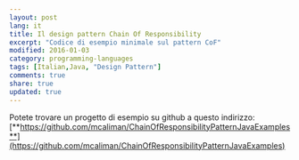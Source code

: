 ```yaml
---
layout: post
lang: it
title: Il design pattern Chain Of Responsibility
excerpt: "Codice di esempio minimale sul pattern CoF"
modified: 2016-01-03
category: programming-languages
tags: [Italian,Java, "Design Pattern"]
comments: true
share: true
updated: true
---
```



Potete trovare un progetto di esempio su github a questo indirizzo:
[**https://github.com/mcaliman/ChainOfResponsibilityPatternJavaExamples**](https://github.com/mcaliman/ChainOfResponsibilityPatternJavaExamples)

